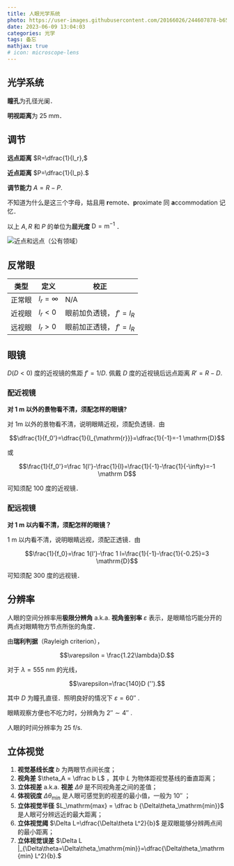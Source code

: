 ```yaml
---
title: 人眼光学系统
photo: https://user-images.githubusercontent.com/20166026/244607878-b6545089-1788-4adc-bcde-c2bdaca67b1b.jpg
date: 2023-06-09 13:04:03
categories: 光学
tags: 备忘
mathjax: true
# icon: microscope-lens
---
```


## 光学系统

**瞳孔**为孔径光阑．

**明视距离**为 25 mm．

## 调节

**远点距离** $R=\dfrac{1}{l_r},$

**近点距离** $P=\dfrac{1}{l_p}.$

**调节能力** $A = R - P.$

不知道为什么是这三个字母，姑且用 **r**emote、**p**roximate 同 **a**ccommodation 记忆．

以上 $A, R$ 和 $P$ 的单位为**屈光度** $\mathrm D = \mathrm m^{-1}$ ．

![近点和远点（公有领域）](https://upload.wikimedia.org/wikipedia/commons/e/ea/Accommodation_%28PSF%29.svg)

## 反常眼

| 类型   | 定义         | 校正                    |
| ------ | ------------ | ----------------------- |
| 正常眼 | $l_r=\infty$ | N/A                     |
| 近视眼 | $l_r<0$      | 眼前加负透镜， $f'=l_R$ |
| 远视眼 | $l_r>0$      | 眼前加正透镜， $f'=l_R$ |

## 眼镜

$D (D<0)$ 度的近视镜的焦距 $f'=1/D.$ 佩戴 $D$ 度的近视镜后远点距离 $R'=R-D.$

### 配近视镜

<b>对 $1\ \mathrm m$ 以外的景物看不清，须配怎样的眼镜?</b>

对 $1 \mathrm{m}$ 以外的景物看不清，说明眼睛近视，须配负透镜．由

$$\dfrac{1}{f_0'}=\dfrac{1}{l_{\mathrm{r}}}=\dfrac{1}{-1}=-1 \mathrm{D}$$

或

$$\frac{1}{f_0'}=\frac 1{l'}-\frac{1}{l}=\frac{1}{-1}-\frac{1}{-\infty}=-1 \mathrm D$$

可知须配 $100$ 度的近视镜．

### 配远视镜

<b>对 $1\ \mathrm m$ 以内看不清，须配怎样的眼镜？</b>

${1\ \mathrm{m}}$ 以内看不清，说明眼睛远视，须配正透镜．由

$$\frac{1}{f_0}=\frac 1{l'}-\frac 1 l=\frac{1}{-1}-\frac{1}{-0.25}=3 \mathrm{D}$$

可知须配 $300$ 度的远视镜．

## 分辨率

人眼的空间分辨率用**极限分辨角** a.k.a. **视角鉴别率** $\varepsilon$ 表示，是眼睛恰巧能分开的两点对眼睛物方节点所张的角度．

由**瑞利判据**（Rayleigh criterion），

$$\varepsilon = \frac{1.22\lambda}D.$$

对于 $\lambda=555\ \mathrm{nm}$ 的光线，

$$\varepsilon=\frac{140}D ('').$$

其中 $D$ 为瞳孔直径．照明良好的情况下 $\varepsilon=60''$ .

眼睛观察方便也不吃力时，分辨角为 $2''\sim 4''$ .

人眼的时间分辨率为 $25\ \mathrm{f/s}.$

## 立体视觉

1. **视觉基线长度** $b$ 为两眼节点间长度；
2. **视角差** $\theta_A = \dfrac b L$ ，其中 $L$ 为物体距视觉基线的垂直距离；
3. **立体视差** a.k.a. **视差** $\Delta\theta$ 是不同视角差之间的差值；
4. **体视锐度** $\Delta\theta_{\mathrm{min}}$ 是人眼可感觉到的视差的最小值，一般为 $10''$ ；
5. **立体视觉半径** $L_\mathrm{max} = \dfrac b {\Delta\theta_\mathrm{min}}$ 是人眼可分辨远近的最大距离；
6. **立体视觉阈** $\Delta L=\dfrac{\Delta\theta L^2}{b}$ 是双眼能够分辨两点间的最小距离；
7. **立体视觉误差** $\Delta L |_{\Delta\theta=\Delta\theta_\mathrm{min}}=\dfrac{\Delta\theta_\mathrm{min} L^2}{b}.$ <script src="https://unpkg.com/@lottiefiles/lottie-player@latest/dist/lottie-player.js"></script>
<lottie-player src="https://assets9.lottiefiles.com/packages/lf20_hbWhzLFJJc.json" mode="bounce" background="transparent"  speed="0.9"  style="width: 64px; height: 64px;"  loop  autoplay></lottie-player>

